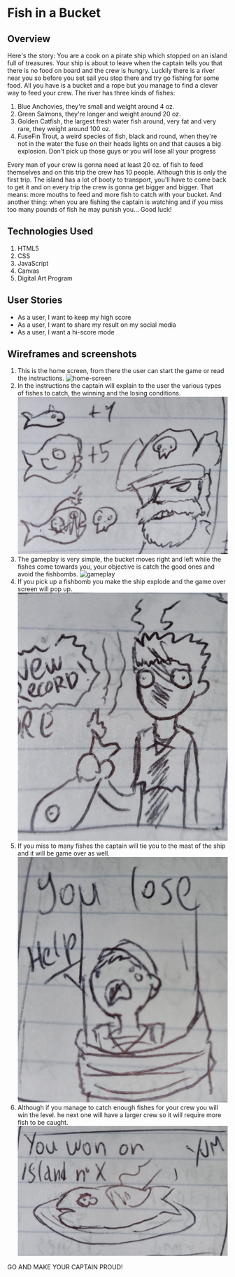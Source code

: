 # Fish in a Bucket

## Overview
Here's the story: 
You are a cook on a pirate ship which stopped on an island full of treasures. Your ship is about to leave when the captain tells you that there is 
no food on board and the crew is hungry. Luckily there is a river near you so before you set sail
you stop there and try go fishing for some food. All you have is a bucket and a rope but you manage to find a clever way to feed your crew.
The river has three kinds of fishes:
1. Blue Anchovies, they're small and weight around 4 oz.
2. Green Salmons, they're longer and weight around 20 oz.
3. Golden Catfish, the largest fresh water fish around, very fat and very rare, they weight around 100 oz.
4. FuseFin Trout, a weird species of fish, black and round, when they're not in the water the fuse on their heads lights on and that causes a big explosion. Don't pick up those guys or you will lose all your progress

Every man of your crew is gonna need at least 20 oz. of fish to feed themselves and on this trip the crew has 10 people.
Although this is only the first trip. The island has a lot of booty to transport, you'll have to come back to get it and on every trip the crew is gonna get bigger and bigger.
That means: more mouths to feed and more fish to catch with your bucket.
And another thing: when you are fishing the captain is watching and if you miss too many pounds of fish he may punish you...
Good luck!

## Technologies Used
1. HTML5
2. CSS
3. JavaScript
4. Canvas
5. Digital Art Program

## User Stories
- As a user, I want to keep my high score
- As a user, I want to share my result on my social media
- As a user, I want a hi-score mode

## Wireframes and screenshots
1. This is the home screen, from there the user can start the game or read the instructions.
  ![home-screen](img/screenshot-start.png.jpg)
2. In the instructions the captain will explain to the user the various types of fishes to catch, the winning and the losing conditions.
  ![instructions](img/instructions.jpg)
3. The gameplay is very simple, the bucket moves right and left while the fishes come towards you, your objective is catch the good ones and avoid the fishbombs. ![gameplay](img/screenshot-gameplay.jpg)
4. If you pick up a fishbomb you make the ship explode and the game over screen will pop up. ![gameover-bomb](img/gameover-bomb.jpg)
5. If you miss to many fishes the captain will tie you to the mast of the ship and it will be game over as well. ![gameover-miss](img/gameover-miss.jpg)
6. Although if you manage to catch enough fishes for your crew you will win the level. he next one will have a larger crew so it will require more fish to be caught. ![win](img/youwin.jpg)

GO AND MAKE YOUR CAPTAIN PROUD!



